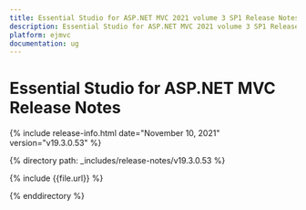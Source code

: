 ```yaml
---
title: Essential Studio for ASP.NET MVC 2021 volume 3 SP1 Release Notes  
description: Essential Studio for ASP.NET MVC 2021 volume 3 SP1 Release Notes  
platform: ejmvc
documentation: ug
---
```


# Essential Studio for ASP.NET MVC  Release Notes  

{% include release-info.html date="November 10, 2021"  version="v19.3.0.53" %} 


{% directory path: _includes/release-notes/v19.3.0.53 %}

{% include {{file.url}} %}

{% enddirectory %}